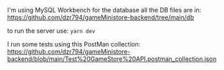 I'm using MySQL Workbench for the database
all the DB files are in: https://github.com/dzr794/gameMinistore-backend/tree/main/db

to run the server use:
`yarn dev`

I run some tests using this PostMan collection: https://github.com/dzr794/gameMinistore-backend/blob/main/Test%20GameStore%20API.postman_collection.json
